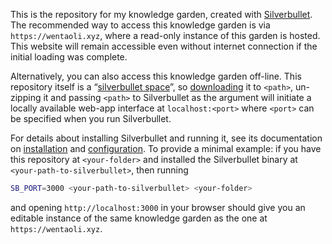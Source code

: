 This is the repository for my knowledge garden, created with  [Silverbullet](https://silverbullet.md/). The recommended way to access this knowledge garden is via `https://wentaoli.xyz`, where a read-only instance of this garden is hosted. This website will remain accessible even without internet connection if the initial loading was complete.

Alternatively, you can also access this knowledge garden off-line. This repository itself is a “[silverbullet space](https://silverbullet.md/Spaces)”, so [downloading](https://docs.github.com/en/get-started/start-your-journey/downloading-files-from-github#downloading-a-repositorys-files) it to `<path>`, un-zipping it and passing `<path>` to Silverbullet as the argument will initiate a locally available web-app interface at `localhost:<port>` where `<port>` can be specified when you run Silverbullet. 

For details about installing Silverbullet and running it, see its documentation on [installation](https://silverbullet.md/Install/Binary) and [configuration](https://silverbullet.md/Install/Configuration). To provide a minimal example: if you have this repository at `<your-folder>` and installed the Silverbullet binary at `<your-path-to-silverbullet>`, then running 

```bash
SB_PORT=3000 <your-path-to-silverbullet> <your-folder>
```

and opening `http://localhost:3000` in your browser should give you an editable instance of the same knowledge garden as the one at `https://wentaoli.xyz`. 